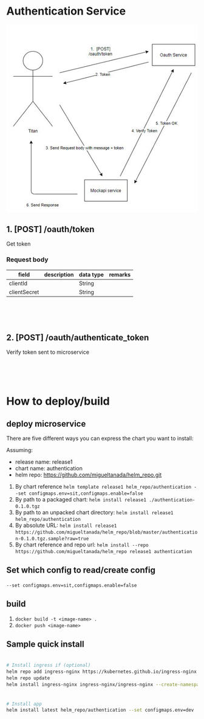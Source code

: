 # Authentication Service

![drawio_screenshot](ss/draw.JPG)

## 1\. [POST] /oauth/token

Get token

### Request body
| field | description | data type | remarks |
|----------------|--------------------------------------------------------------------------------------------------------------------------|---------------------|---|
|clientId      |                                                         | String              |   | 
|clientSecret  |                                         | String   |   | 



<br>
<br>
<br>

## 2\. [POST] /oauth/authenticate_token

Verify token sent to microservice


<br>
<br>
<br>

# How to deploy/build

## deploy microservice
There are five different ways you can express the chart you want to install:

Assuming:
- release name: release1
- chart name: authentication
- helm repo: https://github.com/migueltanada/helm_repo.git

1. By chart reference ``helm template release1 helm_repo/authentication --set configmaps.env=sit,configmaps.enable=false``
1. By path to a packaged chart: ``helm install release1 ./authentication-0.1.0.tgz``
1. By path to an unpacked chart directory: ``helm install release1 helm_repo/authentication``
1. By absolute URL: ``helm install release1 https://github.com/migueltanada/helm_repo/blob/master/authentication-0.1.0.tgz.sample?raw=true``
1. By chart reference and repo url: ``helm install --repo https://github.com/migueltanada/helm_repo release1 authentication``

## Set which config to read/create config
``--set configmaps.env=sit,configmaps.enable=false``

## build
1. ``docker build -t <image-name> .``
2. ``docker push <image-name>``

## Sample quick install
```bash

# Install ingress if (optional)
helm repo add ingress-nginx https://kubernetes.github.io/ingress-nginx
helm repo update
helm install ingress-nginx ingress-nginx/ingress-nginx --create-namespace --namespace dev


# Install app
helm install latest helm_repo/authentication --set configmaps.env=dev
```
